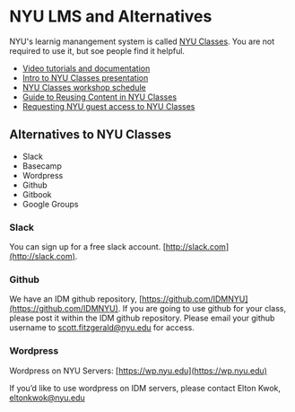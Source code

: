 # NYU LMS and Alternatives
NYU's learnig manangement system is called [NYU Classes](https://newclasses.nyu.edu). You are not required to use it, but soe people find it helpful.

* [Video tutorials and documentation](http://wikis.nyu.edu/display/nyuclasses/Training+and+Support)
* [Intro to NYU Classes presentation](https://docs.google.com/presentation/d/1nAwlh-Iyu-VRTmAe3hniKgQ16NMpkUbDrgPAk6YSfw4/edit?usp=sharing)
* [NYU Classes workshop schedule](http://engineering.nyu.edu/academics/support/fitl/training/workshop-schedule)
* [Guide to Reusing Content in NYU Classes](https://docs.google.com/a/nyu.edu/document/d/1L3cHm2424Q8g5ZAz8lgJADOSSSPTBiZQHW2MCxe23rU/edit?usp=sharing)
* [Requesting NYU guest access to NYU Classes](http://www.nyu.edu/servicelink/041212913432419)

## Alternatives to NYU Classes

* Slack
* Basecamp
* Wordpress
* Github
* Gitbook
* Google Groups

### Slack

You can sign up for a free slack account. [http://slack.com](http://slack.com). 

### Github

We have an IDM github repository, [https://github.com/IDMNYU](https://github.com/IDMNYU). If you are going to use github for your class, please post it within the IDM github repository. Please email your github username to scott.fitzgerald@nyu.edu for access.

### Wordpress

Wordpress on NYU Servers: [https://wp.nyu.edu](https://wp.nyu.edu)

If you’d like to use wordpress on IDM servers, please contact Elton Kwok, eltonkwok@nyu.edu

